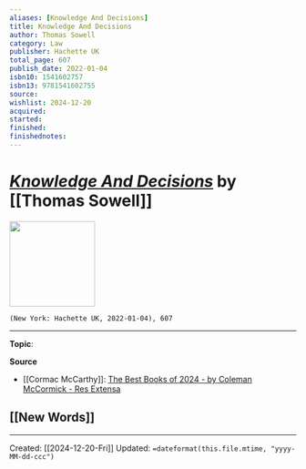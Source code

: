 ```yaml
---
aliases: [Knowledge And Decisions]
title: Knowledge And Decisions
author: Thomas Sowell
category: Law
publisher: Hachette UK
total_page: 607
publish_date: 2022-01-04
isbn10: 1541602757
isbn13: 9781541602755
source: 
wishlist: 2024-12-20
acquired: 
started: 
finished: 
finishednotes: 
---
```

# *[Knowledge And Decisions]()* by [[Thomas Sowell]]

<img src="http://books.google.com/books/content?id=k9lUEAAAQBAJ&printsec=frontcover&img=1&zoom=1&source=gbs_api" width=150>

`(New York: Hachette UK, 2022-01-04), 607`



--- 
**Topic**: 

**Source**
- [[Cormac McCarthy]]: [The Best Books of 2024 - by Coleman McCormick - Res Extensa](https://www.resextensa.co/p/the-best-books-of-2024)
 
**[[New Words]]**
- 

---
Created: [[2024-12-20-Fri]]
Updated: `=dateformat(this.file.mtime, "yyyy-MM-dd-ccc")`